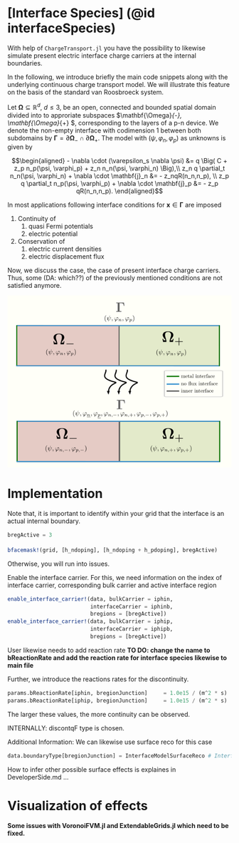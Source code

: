 [Interface Species] (@id interfaceSpecies)
================================

With help of `ChargeTransport.jl` you have the possibility to likewise simulate present electric
interface charge carriers at the internal boundaries.

In the following, we introduce briefly the main code snippets along with the underlying continuous
charge transport model. We will illustrate this feature on the basis of the standard van Roosbroeck system.

Let $\mathbf{\Omega} \subseteq \mathbb{R}^d$,
$d \leq 3$, be an open, connected and bounded spatial domain divided into to approriate subspaces $\mathbf{\Omega}_{-}, \mathbf{\Omega}_{+} $, corresponding to the layers of a p-n device.
We denote the non-empty interface with codimension $1$ between both subdomains by
$\mathbf{\Gamma} = \partial \mathbf{\Omega}_{-} \cap \partial \mathbf{\Omega}_{+}$.
The model with $(\psi, \varphi_n, \varphi_p)$ as unknowns is given by

```math
\begin{aligned}
	- \nabla \cdot (\varepsilon_s \nabla \psi) &= q \Big( C + z_p n_p(\psi, \varphi_p) + z_n n_n(\psi, \varphi_n) \Big),\\
	z_n q \partial_t n_n(\psi, \varphi_n) + \nabla \cdot \mathbf{j}_n &= - z_nqR(n_n,n_p), \\
	z_p q \partial_t n_p(\psi, \varphi_p) + \nabla \cdot \mathbf{j}_p &= - z_p qR(n_n,n_p).
\end{aligned}
```
In most applications following interface conditions for $\mathbf{x} \in \mathbf{\Gamma}$ are imposed

1. Continuity of
    1. quasi Fermi potentials
    2. electric potential
2. Conservation of
    1. electric current densities
    2. electric displacement flux

Now, we discuss the case, the case of present interface charge carriers. Thus, some (DA: which??) of the previously mentioned conditions are not satisfied anymore.

![Interface Model code structure](images/interface-model-schematics.png)


Implementation
================================


Note that, it is important to identify within your grid that the interface is an actual internal boundary.

```julia
bregActive = 3

bfacemask!(grid, [h_ndoping], [h_ndoping + h_pdoping], bregActive)

```
Otherwise, you will run into issues.


Enable the interface carrier. For this, we need information on the index of interface carrier, corresponding bulk carrier and active interface region

```julia
enable_interface_carrier!(data, bulkCarrier = iphin,
                          interfaceCarrier = iphinb,
                          bregions = [bregActive])
enable_interface_carrier!(data, bulkCarrier = iphip,
                          interfaceCarrier = iphipb,
                          bregions = [bregActive])
```

User likewise needs to add reaction rate
**TO DO: change the name to bReactionRate and add the reaction rate for interface species likewise to main file**

Further, we introduce the reactions rates for the discontinuity.

```julia
params.bReactionRate[iphin, bregionJunction]     = 1.0e15 / (m^2 * s)
params.bReactionRate[iphip, bregionJunction]     = 1.0e15 / (m^2 * s)
```

The larger these values, the more continuity can be observed.





INTERNALLY:
discontqF type is chosen.



Additional Information:
We can likewise use surface reco for this case

```julia
data.boundaryType[bregionJunction] = InterfaceModelSurfaceReco # InterfaceModelNone
```

How to infer other possible surface effects is explaines in DeveloperSide.md ...



Visualization of effects
================================

**Some issues with VoronoiFVM.jl and ExtendableGrids.jl which need to be fixed.**
